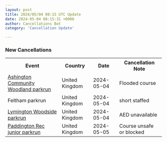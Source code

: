 ```yaml
---
layout: post
title: 2024/05/04 08:15 UTC Update
date: 2024-05-04 08:15:31 +0000
author: Cancellations Bot
category: 'Cancellation Update'

---
```


<h3>New Cancellations</h3>
<div class='hscrollable'>
<table style='width: 100%'>
    <tr>
        <th>Event</th>
        <th>Country</th>
        <th>Date</th>
        <th>Cancellation Note</th>
    </tr>
    <tr>
        <td><a href="https://www.parkrun.org.uk/ashingtoncommunitywoodland">Ashington Community Woodland parkrun</a></td>
        <td>United Kingdom</td>
        <td>2024-05-04</td>
        <td>Flooded course</td>
    </tr>
    <tr>
        <td>Feltham parkrun</td>
        <td>United Kingdom</td>
        <td>2024-05-04</td>
        <td>short staffed</td>
    </tr>
    <tr>
        <td><a href="https://www.parkrun.org.uk/lymingtonwoodside">Lymington Woodside parkrun</a></td>
        <td>United Kingdom</td>
        <td>2024-05-04</td>
        <td>AED unavailable</td>
    </tr>
    <tr>
        <td><a href="https://www.parkrun.org.uk/paddingtonrec-juniors">Paddington Rec junior parkrun</a></td>
        <td>United Kingdom</td>
        <td>2024-05-05</td>
        <td>Course unsafe or blocked</td>
    </tr>
</table>
</div>
